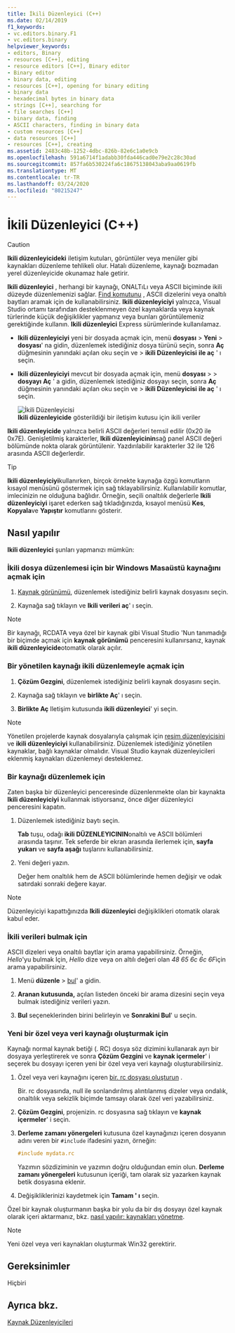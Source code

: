 ```yaml
---
title: İkili Düzenleyici (C++)
ms.date: 02/14/2019
f1_keywords:
- vc.editors.binary.F1
- vc.editors.binary
helpviewer_keywords:
- editors, Binary
- resources [C++], editing
- resource editors [C++], Binary editor
- Binary editor
- binary data, editing
- resources [C++], opening for binary editing
- binary data
- hexadecimal bytes in binary data
- strings [C++], searching for
- file searches [C++]
- binary data, finding
- ASCII characters, finding in binary data
- custom resources [C++]
- data resources [C++]
- resources [C++], creating
ms.assetid: 2483c48b-1252-4dbc-826b-82e6c1a0e9cb
ms.openlocfilehash: 591a6714f1adabb30fda446cad0e79e2c28c30ad
ms.sourcegitcommit: 857fa6b530224fa6c18675138043aba9aa0619fb
ms.translationtype: MT
ms.contentlocale: tr-TR
ms.lasthandoff: 03/24/2020
ms.locfileid: "80215247"
---
```

# <a name="binary-editor-c"></a>İkili Düzenleyici (C++)

> [!CAUTION]
> **Ikili düzenleyicideki** iletişim kutuları, görüntüler veya menüler gibi kaynakları düzenleme tehlikeli olur. Hatalı düzenleme, kaynağı bozmadan yerel düzenleyicide okunamaz hale getirir.

**Ikili düzenleyici** , herhangi bir kaynağı, ONALTıLı veya ASCII biçiminde ikili düzeyde düzenlemenizi sağlar. [Find komutunu](/visualstudio/ide/reference/find-command) , ASCII dizelerini veya onaltılı baytları aramak için de kullanabilirsiniz. **Ikili düzenleyiciyi** yalnızca, Visual Studio ortamı tarafından desteklenmeyen özel kaynaklarda veya kaynak türlerinde küçük değişiklikler yapmanız veya bunları görüntülemeniz gerektiğinde kullanın. **Ikili düzenleyici** Express sürümlerinde kullanılamaz.

- **Ikili düzenleyiciyi** yeni bir dosyada açmak için, menü **dosyası** > **Yeni** > **dosyası**' na gidin, düzenlemek istediğiniz dosya türünü seçin, sonra **Aç** düğmesinin yanındaki açılan oku seçin ve > **ikili Düzenleyicisi** **ile aç** ' ı seçin.

- **Ikili düzenleyiciyi** mevcut bir dosyada açmak için, menü **dosyası** >  > **dosyayı** **Aç** ' a gidin, düzenlemek istediğiniz dosyayı seçin, sonra **Aç** düğmesinin yanındaki açılan oku seçin ve > **ikili Düzenleyicisi** **ile aç** ' ı seçin.

   ![İkili Düzenleyicisi](../mfc/media/vcbinaryeditor2.gif "vcBinaryEditor2")<br/>
   **Ikili düzenleyicide** gösterildiği bir iletişim kutusu için ikili veriler

**Ikili düzenleyicide** yalnızca belirli ASCII değerleri temsil edilir (0x20 ile 0x7E). Genişletilmiş karakterler, **Ikili düzenleyicinin**sağ panel ASCII değeri bölümünde nokta olarak görüntülenir. Yazdırılabilir karakterler 32 ile 126 arasında ASCII değerlerdir.

> [!TIP]
> **Ikili düzenleyiciyi**kullanırken, birçok örnekte kaynağa özgü komutların kısayol menüsünü göstermek için sağ tıklayabilirsiniz. Kullanılabilir komutlar, imlecinizin ne olduğuna bağlıdır. Örneğin, seçili onaltılık değerlerle **Ikili düzenleyiciyi** işaret ederken sağ tıkladığınızda, kısayol menüsü **Kes**, **Kopyala**ve **Yapıştır** komutlarını gösterir.

## <a name="how-to"></a>Nasıl yapılır

**Ikili düzenleyici** şunları yapmanızı mümkün:

### <a name="to-open-a-windows-desktop-resource-for-binary-editing"></a>İkili dosya düzenlemesi için bir Windows Masaüstü kaynağını açmak için

1. [Kaynak görünümü](how-to-create-a-resource-script-file.md#create-resources), düzenlemek istediğiniz belirli kaynak dosyasını seçin.

1. Kaynağa sağ tıklayın ve **Ikili verileri aç**' ı seçin.

> [!NOTE]
> Bir kaynağı, RCDATA veya özel bir kaynak gibi Visual Studio 'Nun tanımadığı bir biçimde açmak için **kaynak görünümü** penceresini kullanırsanız, kaynak **ikili düzenleyicide**otomatik olarak açılır.

### <a name="to-open-a-managed-resource-for-binary-editing"></a>Bir yönetilen kaynağı ikili düzenlemeyle açmak için

1. **Çözüm Gezgini**, düzenlemek istediğiniz belirli kaynak dosyasını seçin.

1. Kaynağa sağ tıklayın ve **birlikte Aç**' ı seçin.

1. **Birlikte Aç** Iletişim kutusunda **ikili düzenleyici**' yi seçin.

> [!NOTE]
> Yönetilen projelerde kaynak dosyalarıyla çalışmak için [resim düzenleyicisini](../windows/image-editor-for-icons.md) ve **ikili düzenleyiciyi** kullanabilirsiniz. Düzenlemek istediğiniz yönetilen kaynaklar, bağlı kaynaklar olmalıdır. Visual Studio kaynak düzenleyicileri eklenmiş kaynakları düzenlemeyi desteklemez.

### <a name="to-edit-a-resource"></a>Bir kaynağı düzenlemek için

Zaten başka bir düzenleyici penceresinde düzenlenmekte olan bir kaynakta **Ikili düzenleyiciyi** kullanmak istiyorsanız, önce diğer düzenleyici penceresini kapatın.

1. Düzenlemek istediğiniz baytı seçin.

   **Tab** tuşu, odağı **ikili DÜZENLEYICININ**onaltılı ve ASCII bölümleri arasında taşınır. Tek seferde bir ekran arasında ilerlemek için, **sayfa yukarı** ve **sayfa aşağı** tuşlarını kullanabilirsiniz.

1. Yeni değeri yazın.

   Değer hem onaltılık hem de ASCII bölümlerinde hemen değişir ve odak satırdaki sonraki değere kayar.

> [!NOTE]
> Düzenleyiciyi kapattığınızda **Ikili düzenleyici** değişiklikleri otomatik olarak kabul eder.

### <a name="to-find-binary-data"></a>İkili verileri bulmak için

ASCII dizeleri veya onaltılı baytlar için arama yapabilirsiniz. Örneğin, *Hello*'yu bulmak Için, *Hello* dize veya on altılı değeri olan *48 65 6c 6c 6F*için arama yapabilirsiniz.

1. Menü **düzenle** > [bul](/visualstudio/ide/reference/find-command)' a gidin.

1. **Aranan kutusunda,** açılan listeden önceki bir arama dizesini seçin veya bulmak istediğiniz verileri yazın.

1. **Bul** seçeneklerinden birini belirleyin ve **Sonrakini Bul**' u seçin.

### <a name="to-create-a-new-custom-or-data-resource"></a>Yeni bir özel veya veri kaynağı oluşturmak için

Kaynağı normal kaynak betiği (. RC) dosya söz dizimini kullanarak ayrı bir dosyaya yerleştirerek ve sonra **Çözüm Gezgini** ve **kaynak içermeler**' i seçerek bu dosyayı içeren yeni bir özel veya veri kaynağı oluşturabilirsiniz.

1. Özel veya veri kaynağını içeren [bir. rc dosyası oluşturun](../windows/how-to-create-a-resource-script-file.md) .

   Bir. rc dosyasında, null ile sonlandırılmış alıntılanmış dizeler veya ondalık, onaltılık veya sekizlik biçimde tamsayı olarak özel veri yazabilirsiniz.

1. **Çözüm Gezgini**, projenizin. rc dosyasına sağ tıklayın ve **kaynak içermeler**' i seçin.

1. **Derleme zamanı yönergeleri** kutusuna özel kaynağınızı içeren dosyanın adını veren bir `#include` ifadesini yazın, örneğin:

    ```cpp
    #include mydata.rc
    ```

   Yazımın sözdiziminin ve yazımın doğru olduğundan emin olun. **Derleme zamanı yönergeleri** kutusunun içeriği, tam olarak siz yazarken kaynak betik dosyasına eklenir.

1. Değişikliklerinizi kaydetmek için **Tamam ' ı** seçin.

Özel bir kaynak oluşturmanın başka bir yolu da bir dış dosyayı özel kaynak olarak içeri aktarmanız, bkz. [nasıl yapılır: kaynakları yönetme](../windows/how-to-import-and-export-resources.md).

> [!NOTE]
> Yeni özel veya veri kaynakları oluşturmak Win32 gerektirir.

## <a name="requirements"></a>Gereksinimler

Hiçbiri

## <a name="see-also"></a>Ayrıca bkz.

[Kaynak Düzenleyicileri](../windows/resource-editors.md)
